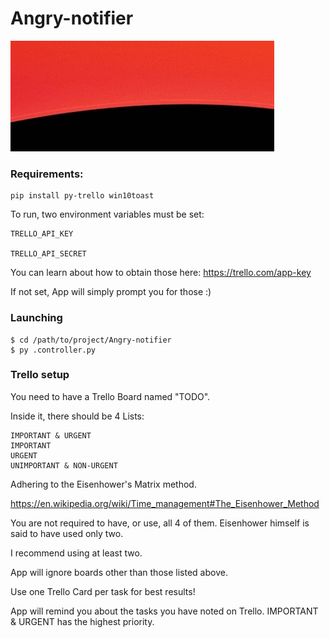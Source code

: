 # Angry-notifier
![Alt Text](https://github.com/11609/Angry-notifier/blob/master/demo/demo.gif)


### Requirements:
```
pip install py-trello win10toast
```

To run, two environment variables must be set:

    TRELLO_API_KEY
    
    TRELLO_API_SECRET
    
You can learn about how to obtain those here: https://trello.com/app-key

If not set, App will simply prompt you for those :)

### Launching

    $ cd /path/to/project/Angry-notifier
    $ py .controller.py

### Trello setup

You need to have a Trello Board named "TODO".

Inside it, there should be 4 Lists:

    IMPORTANT & URGENT
    IMPORTANT
    URGENT
    UNIMPORTANT & NON-URGENT
    
Adhering to the Eisenhower's Matrix method.

https://en.wikipedia.org/wiki/Time_management#The_Eisenhower_Method

You are not required to have, or use, all 4 of them. Eisenhower himself is said to have used only two.

I recommend using at least two.

App will ignore boards other than those listed above.

Use one Trello Card per task for best results!

App will remind you about the tasks you have noted on Trello.
IMPORTANT & URGENT has the highest priority.
